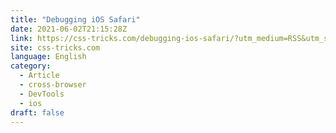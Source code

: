 ```yaml
---
title: "Debugging iOS Safari"
date: 2021-06-02T21:15:28Z
link: https://css-tricks.com/debugging-ios-safari/?utm_medium=RSS&utm_source=news.12bit.vn
site: css-tricks.com
language: English
category:
  - Article
  - cross-browser
  - DevTools
  - ios
draft: false
---
```


